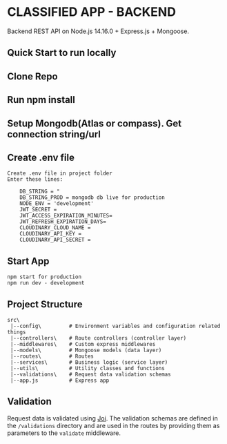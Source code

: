# CLASSIFIED APP - BACKEND

Backend REST API on Node.js 14.16.0 + Express.js + Mongoose.

## Quick Start to run locally

## Clone Repo

## Run npm install

## Setup Mongodb(Atlas or compass). Get connection string/url

## Create .env file

    Create .env file in project folder
    Enter these lines:

        DB_STRING = "
        DB_STRING_PROD = mongodb db live for production
        NODE_ENV = 'development'
        JWT_SECRET =
        JWT_ACCESS_EXPIRATION_MINUTES=
        JWT_REFRESH_EXPIRATION_DAYS=
        CLOUDINARY_CLOUD_NAME = 
        CLOUDINARY_API_KEY = 
        CLOUDINARY_API_SECRET = 

## Start App
    npm start for production
    npm run dev - development
## Project Structure

```
src\
 |--config\         # Environment variables and configuration related things
 |--controllers\    # Route controllers (controller layer)
 |--middlewares\    # Custom express middlewares
 |--models\         # Mongoose models (data layer)
 |--routes\         # Routes
 |--services\       # Business logic (service layer)
 |--utils\          # Utility classes and functions
 |--validations\    # Request data validation schemas
 |--app.js          # Express app
```

## Validation

Request data is validated using [Joi](https://joi.dev/).
The validation schemas are defined in the `/validations` directory and are used in the routes by providing them as parameters to the `validate` middleware.